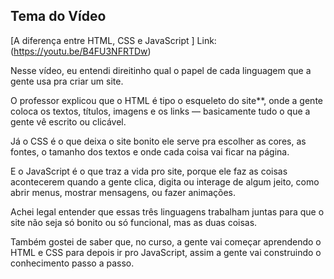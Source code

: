 

## Tema do Vídeo

[A diferença entre HTML, CSS e JavaScript ]
Link:(https://youtu.be/B4FU3NFRTDw)



Nesse vídeo, eu entendi direitinho qual o papel de cada linguagem que a gente usa pra criar um site.

O professor explicou que o HTML é tipo o esqueleto do site**, onde a gente coloca os textos, títulos, imagens e os links — basicamente tudo o que a gente vê escrito ou clicável.

Já o CSS é o que deixa o site bonito ele serve pra escolher as cores, as fontes, o tamanho dos textos e onde cada coisa vai ficar na página.

E o JavaScript é o que traz a vida pro site, porque ele faz as coisas acontecerem quando a gente clica, digita ou interage de algum jeito, como abrir menus, mostrar mensagens, ou fazer animações.

Achei legal entender que essas três linguagens trabalham juntas para que o site não seja só bonito ou só funcional, mas as duas coisas.

Também gostei de saber que, no curso, a gente vai começar aprendendo o HTML e CSS para depois ir pro JavaScript, assim a gente vai construindo o conhecimento passo a passo.


